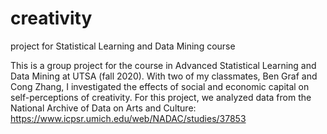 # creativity
project for Statistical Learning and Data Mining course

This is a group project for the course in Advanced Statistical Learning and Data Mining at UTSA (fall 2020). With two of my classmates, Ben Graf and Cong Zhang, I investigated the effects of social and economic capital on self-perceptions of creativity. For this project, we analyzed data from the National Archive of Data on Arts and Culture: https://www.icpsr.umich.edu/web/NADAC/studies/37853
